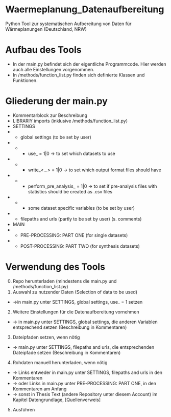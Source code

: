 # Waermeplanung_Datenaufbereitung
Python Tool zur systematischen Aufbereitung von Daten für Wärmeplanungen (Deutschland, NRW) 

# Aufbau des Tools
- In der main.py befindet sich der eigentliche Programmcode. Hier werden auch alle Einstellungen vorgenommen.
- In /methods/function_list.py finden sich definierte Klassen und Funktionen. 

# Gliederung der main.py
- Kommentarblock zur Beschreibung
- LIBRARIY imports (inklusive /methods/function_list.py)
- SETTINGS
- - global settings (to be set by user)
- - - use_<dataset> = 1|0 -> to set which datasets to use
- - - write_<...> = 1|0   -> to set which output format files should have
- - - perform_pre_analysis_<something> = 1|0  -> to set if pre-analysis files with statistics should be created as .csv files
- - - some dataset specific variables (to be set by user)
- - filepaths and urls (partly to be set by user) (s. comments)
- MAIN 
- - PRE-PROCESSING: PART ONE (for single datasets)
- - POST-PROCESSING: PART TWO (for synthesis datasets)

# Verwendung des Tools
0) Repo herunterladen (mindestens die main.py und /methods/function_list.py)
1) Auswahl zu nutzender Daten (Selection of data to be used)
- ->in main.py unter SETTINGS, global settings, use_<dataset> = 1 setzen 
2) Weitere Einstellungen für die Datenaufbereitung vornehmen
- -> in main.py unter SETTINGS, global settings, die anderen Variablen entsprechend setzen (Beschreibung in Kommentaren)
3) Dateipfaden setzen, wenn nötig
- -> main.py unter SETTINGS, filepaths and urls, die entsprechenden Dateipfade setzen (Beschreibung in Kommentaren)
4) Rohdaten manuell herunterladen, wenn nötig
- -> Links entweder in main.py unter SETTINGS, filepaths and urls in den Kommentaren
- -> oder Links in main.py unter PRE-PROCESSING: PART ONE, <dataset> in den Kommentaren am Anfang
- -> sonst in Thesis Text (andere Repository unter diesem Account) im Kapitel Datengrundlage, <dataset> [Quellenverweis]
5) Ausführen
